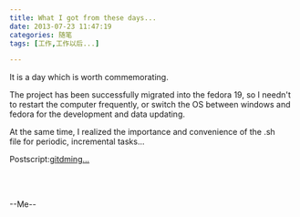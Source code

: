 ```yaml
---
title: What I got from these days...
date: 2013-07-23 11:47:19
categories: 随笔
tags: [工作,工作以后...]

---
```

It is a day which is worth commemorating.

The project has been successfully migrated into the fedora 19, so I needn't to restart the computer frequently, or switch the OS between windows and fedora for the development and data updating.

At the same time, I realized the importance and convenience of the .sh file for periodic, incremental tasks...

Postscript:[gitdming...](https://github.com/hancongcs2c/openstack-gitdm)

<br /><br />

--Me--